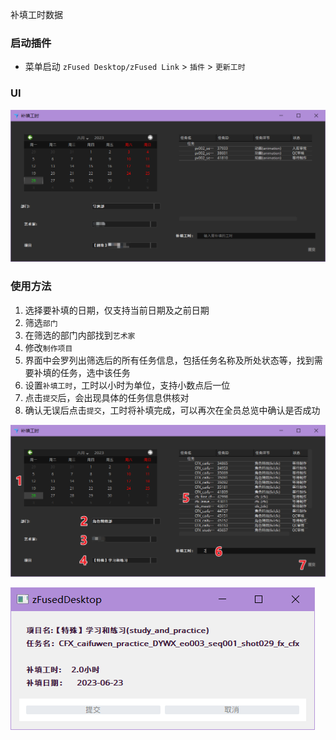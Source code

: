 补填工时数据

### 启动插件
- 菜单启动 
    `zFused Desktop/zFused Link` > `插件` > `更新工时`

### UI
![](../images/plugin/update_task_time/ui.png ':size=600')

### 使用方法
1. 选择要补填的日期，仅支持当前日期及之前日期
2. 筛选`部门`
3. 在筛选的部门内部找到`艺术家`
4. 修改`制作项目`
5. 界面中会罗列出筛选后的所有任务信息，包括任务名称及所处状态等，找到需要补填的任务，选中该任务
6. 设置`补填工时`，工时以小时为单位，支持小数点后一位
7. 点击`提交`后，会出现具体的任务信息供核对
8. 确认无误后点击`提交`，工时将补填完成，可以再次在全员总览中确认是否成功

![](../images/plugin/update_task_time/step.png ':size=700') 

![](../images/plugin/update_task_time/check.png ':size=450')

